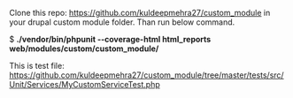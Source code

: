 Clone this repo: https://github.com/kuldeepmehra27/custom_module in your drupal custom module folder. Than run below command.

$ **./vendor/bin/phpunit --coverage-html html_reports web/modules/custom/custom_module/**


This is test file: https://github.com/kuldeepmehra27/custom_module/tree/master/tests/src/Unit/Services/MyCustomServiceTest.php

